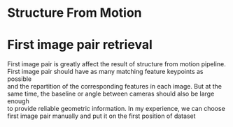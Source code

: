 # Structure From Motion

# First image pair retrieval

First image pair is greatly affect the result of structure from motion pipeline. First image pair should have as many matching feature keypoints as possible \
and the repartition of the corresponding features in each image. But at the same time, the baseline or angle between cameras should also be large enough \
to provide reliable geometric information. In my experience, we can choose first image pair manually and put it on the first position of dataset
